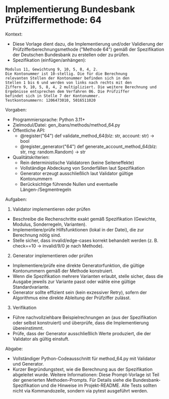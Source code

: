 # Implementierung Bundesbank Prüfziffermethode: 64

Kontext:
- Diese Vorlage dient dazu, die Implementierung und/oder Validierung der Prüfzifferberechnungsmethode ("Methode 64") gemäß der Spezifikation der Deutschen Bundesbank zu erstellen oder zu prüfen.
- Spezifikation (einfügen/anhängen):

```Text
Modulus 11, Gewichtung 9, 10, 5, 8, 4, 2.
Die Kontonummer ist 10-stellig. Die für die Berechnung
relevanten Stellen der Kontonummer befinden sich in den
Stellen 1 bis 6 und werden von links nach rechts mit den
Ziffern 9, 10, 5, 8, 4, 2 multipliziert. Die weitere Berechnung und
Ergebnisse entsprechen dem Verfahren 06. Die Prüfziffer
befindet sich in Stelle 7 der Kontonummer.
Testkontonummern: 1206473010, 5016511020
```

Vorgaben:
- Programmiersprache: Python 3.11+
- Zielmodul/Datei: gen_ibans/methods/method_64.py
- Öffentliche API:
  - @register("64") def validate_method_64(blz: str, account: str) -> bool
  - @register_generator("64") def generate_account_method_64(blz: str, rng: random.Random) -> str
- Qualitätskriterien:
  - Rein deterministische Validatoren (keine Seiteneffekte)
  - Vollständige Abdeckung von Sonderfällen laut Spezifikation
  - Generator erzeugt ausschließlich laut Validator gültige Kontonummern
  - Berücksichtige führende Nullen und eventuelle Längen-/Segmentregeln

Aufgaben:
1) Validator implementieren oder prüfen
- Beschreibe die Rechenschritte exakt gemäß Spezifikation (Gewichte, Modulus, Sonderregeln, Varianten).
- Implementiere/prüfe Hilfsfunktionen (lokal in der Datei), die zur Berechnung nötig sind.
- Stelle sicher, dass invalid/edge-cases korrekt behandelt werden (z. B. check==10 -> invalid/9/0 je nach Methode).

2) Generator implementieren oder prüfen
- Implementiere/prüfe eine direkte Generatorfunktion, die gültige Kontonummern gemäß der Methode konstruiert.
- Wenn die Spezifikation mehrere Varianten erlaubt, stelle sicher, dass die Ausgabe jeweils zur Variante passt oder wähle eine gültige Standardvariante.
- Generator sollte effizient sein (kein exzessiver Retry), sofern der Algorithmus eine direkte Ableitung der Prüfziffer zulässt.

3) Verifikation
- Führe nachvollziehbare Beispielrechnungen an (aus der Spezifikation oder selbst konstruiert) und überprüfe, dass die Implementierung übereinstimmt.
- Prüfe, dass der Generator ausschließlich Werte produziert, die der Validator als gültig einstuft.

Abgabe:
- Vollständiger Python-Codeausschnitt für method_64.py mit Validator und Generator.
- Kurzer Begründungstext, wie die Berechnung aus der Spezifikation abgeleitet wurde.
Weitere Informationen: Diese Prompt-Vorlage ist Teil der generierten Methoden-Prompts. Für Details siehe die Bundesbank-Spezifikation und die Hinweise im Projekt-README.
Alle Tests sollten nicht via Kommandozeile, sondern via pytest ausgeführt werden.
